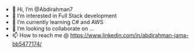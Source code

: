 - 👋 Hi, I’m @Abdirahman7
- 👀 I’m interested in Full Stack development
- 🌱 I’m currently learning C# and AWS 
- 💞️ I’m looking to collaborate on ...
- 📫 How to reach me @ https://www.linkedin.com/in/abdirahman-jama-bb5477174/

<!---
Abdirahman7/Abdirahman7 is a ✨ special ✨ repository because its `README.md` (this file) appears on your GitHub profile.
You can click the Preview link to take a look at your changes.
--->

